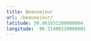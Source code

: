```yaml
---
title: Beausejour
url: /beausejour/
latitude: 50.061931200000004
longitude: -96.51408210000001
---
```

